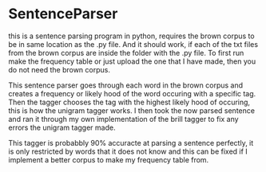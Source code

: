 SentenceParser
==============

this is a sentence parsing program in python, requires the brown corpus to be in same location as the .py file.
And it should work, if each of the txt files from the brown corpus are inside the folder with the .py file.
To first run make the frequency table or just upload the one that I have made, then you do not need the brown corpus.

This sentence parser goes through each word in the brown corpus and creates a frequency or likely hood of the word
occuring with a specific tag. Then the tagger chooses the tag with the highest likely hood of occuring, this is how
the unigram tagger works. I then took the now parsed sentence and ran it through my own implementation of the brill
tagger to fix any errors the unigram tagger made.

This tagger is probabbly 90% accuracte at parsing a sentence perfectly, it is only restricted by words that it does not
know and this can be fixed if I implement a better corpus to make my frequency table from.
